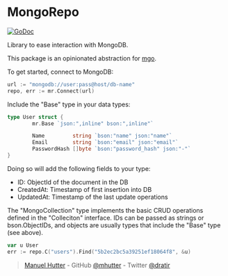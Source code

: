 # MongoRepo

[![GoDoc](https://godoc.org/github.com/mhutter/mr?status.svg)](https://godoc.org/github.com/mhutter/mr)

Library to ease interaction with MongoDB.

This package is an opinionated abstraction for [mgo][].

To get started, connect to MongoDB:

```go
url := "mongodb://user:pass@host/db-name"
repo, err := mr.Connect(url)
```

Include the "Base" type in your data types:

```go
type User struct {
        mr.Base `json:",inline" bson:",inline"`

        Name         string `bson:"name" json:"name"`
        Email        string `bson:"email" json:"email"`
        PasswordHash []byte `bson:"password_hash" json:"-"`
}
```

Doing so will add the following fields to your type:

* ID: ObjectId of the document in the DB
* CreatedAt: Timestamp of first insertion into DB
* UpdatedAt: Timestamp of the last update operations

The "MongoCollection" type implements the basic CRUD operations defined in the "Colleciton" interface. IDs can be passed as strings or bson.ObjectIDs, and objects are usually types that include the "Base" type (see above).

```go
var u User
err := repo.C("users").Find("5b2ec2bc5a39251ef18064f8", &u)
```

> [Manuel Hutter](https://hutter.io) -
> GitHub [@mhutter](https://github.com/mhutter) -
> Twitter [@dratir](https://twitter.com/dratir)

[mgo]: https://github.com/globalsign/mgo
